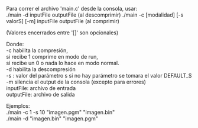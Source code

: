  Para correr el archivo 'main.c' desde la consola, usar:  
  ./main -d inputFile outputFile  (al descomprimir)
  ./main -c [modalidad] [-s valorS] [-m] inputFile outputFile  (al comprimir)
 
 (Valores encerrados entre '[]' son opcionales)

 Donde:  
   -c <number> habilita la compresión,  
   si recibe 1 comprime en modo de run,  
   si recibe un 0 o nada lo hace en modo normal.  
   -d habilita la descompresión  
   -s <number>: valor del parámetro s 
   si no hay parámetro se tomara el valor DEFAULT_S  
   -m silencia el output de la consola (excepto para errores)  
   inputFile: archivo de entrada  
   outputFile: archivo de salida
   
Ejemplos:  
    ./main -c 1 -s 10 "imagen.pgm" "imagen.bin"  
    ./main -d "imagen.bin" "imagen.pgm"  
